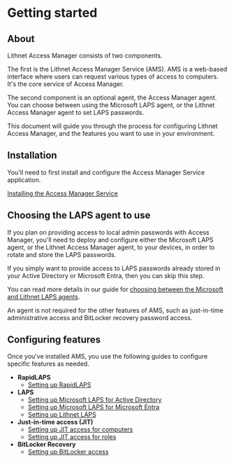# Getting started

## About

Lithnet Access Manager consists of two components.

The first is the Lithnet Access Manager Service (AMS). AMS is a web-based interface where users can request various types of access to computers. It's the core service of Access Manager.

The second component is an optional agent, the Access Manager agent. You can choose between using the Microsoft LAPS agent, or the Lithnet Access Manager agent to set LAPS passwords.

This document will guide you through the process for configuring Lithnet Access Manager, and the features you want to use in your environment.

## Installation

You'll need to first install and configure the Access Manager Service application.

[Installing the Access Manager Service](installing-the-access-manager-server/installing-the-access-manager-service.md)

## Choosing the LAPS agent to use

If you plan on providing access to local admin passwords with Access Manager, you'll need to deploy and configure either the Microsoft LAPS agent, or the Lithnet Access Manager agent, to your devices, in order to rotate and store the LAPS passwords.

If you simply want to provide access to LAPS passwords already stored in your Active Directory or Microsoft Entra, then you can skip this step.

You can read more details in our guide for [choosing between the Microsoft and Lithnet LAPS agents](../help-and-support/choosing-between-the-microsoft-and-lithnet-laps-agents.md).

An agent is not required for the other features of AMS, such as just-in-time administrative access and BitLocker recovery password access.

## Configuring features

Once you've installed AMS, you use the following guides to configure specific features as needed.
* __RapidLAPS__
    * [Setting up RapidLAPS](../configuration/deploying-features/rapidlaps/setting-up-rapid-laps.md)
* __LAPS__
    * [Setting up Microsoft LAPS for Active Directory](../configuration/deploying-features/laps/setting-up-microsoft-laps.md)
    * [Setting up Microsoft LAPS for Microsoft Entra](../configuration/deploying-features/laps/setting-up-microsoft-laps-for-aad.md)
    * [Setting up Lithnet LAPS](../configuration/deploying-features/laps/setting-up-lithnet-laps.md)
* __Just-in-time access (JIT)__
    * [Setting up JIT access for computers](../configuration/deploying-features/jit/setting-up-jit-for-computers.md)
    * [Setting up JIT access for roles](../configuration/deploying-features/jit/setting-up-jit-for-roles.md)
* __BitLocker Recovery__
    * [Setting up BitLocker access](../configuration/deploying-features/fve-backup/setting-up-bitlocker.md)